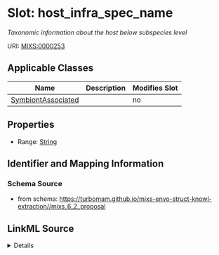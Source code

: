 # Slot: host_infra_spec_name


_Taxonomic information about the host below subspecies level_



URI: [MIXS:0000253](https://w3id.org/mixs/0000253)



<!-- no inheritance hierarchy -->




## Applicable Classes

| Name | Description | Modifies Slot |
| --- | --- | --- |
[SymbiontAssociated](SymbiontAssociated.md) |  |  no  |







## Properties

* Range: [String](String.md)





## Identifier and Mapping Information







### Schema Source


* from schema: https://turbomam.github.io/mixs-envo-struct-knowl-extraction//mixs_6_2_proposal




## LinkML Source

<details>
```yaml
name: host_infra_spec_name
description: Taxonomic information about the host below subspecies level
title: host infra-specific name
notes:
- host
- host.
from_schema: https://turbomam.github.io/mixs-envo-struct-knowl-extraction//mixs_6_2_proposal
rank: 1000
slot_uri: MIXS:0000253
multivalued: false
alias: host_infra_spec_name
domain_of:
- SymbiontAssociated
range: string
required: false
recommended: false

```
</details>
